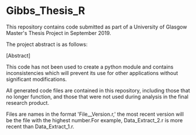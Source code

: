 # Gibbs_Thesis_R

This repository contains code submitted as part of a University of Glasgow Master's Thesis Project in September 2019. 

The project abstract is as follows:

[Abstract]

This code has not been used to create a python module and contains inconsistencies which will prevent its use for other applications without significant modifications. 

All generated code files are contained in this repository, including those that no longer function, and those that were not used during analysis in the final research product. 

Files are names in the format 'File__Version.r,' the most recent version will be the file with the highest number.For example, Data_Extract_2.r is more recent than Data_Extract_1.r.

